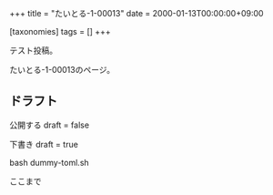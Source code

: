 +++
title = "たいとる-1-00013"
date = 2000-01-13T00:00:00+09:00

[taxonomies]
tags = []
+++

テスト投稿。

たいとる-1-00013のページ。


## ドラフト

公開する
draft = false

下書き
draft = true

bash dummy-toml.sh

ここまで
